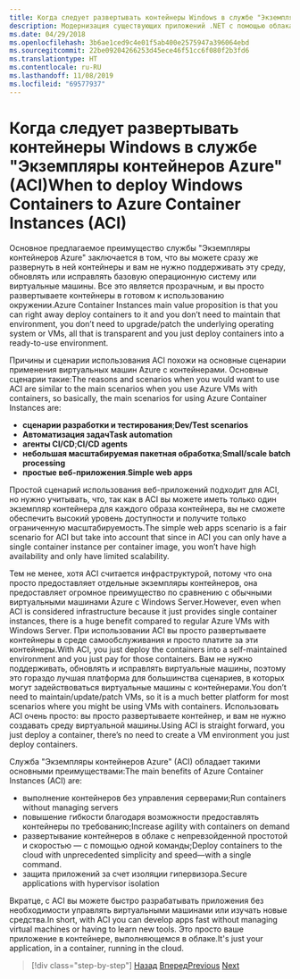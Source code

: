 ```yaml
---
title: Когда следует развертывать контейнеры Windows в службе "Экземпляры контейнеров Azure" (ACI)
description: Модернизация существующих приложений .NET с помощью облака Azure и контейнеров Windows | Когда следует развертывать контейнеры Windows в службе "Экземпляры контейнеров Azure" (ACI)
ms.date: 04/29/2018
ms.openlocfilehash: 3b6ae1ced9c4e01f5ab400e2575947a396064ebd
ms.sourcegitcommit: 22be09204266253d45ece46f51cc6f080f2b3fd6
ms.translationtype: HT
ms.contentlocale: ru-RU
ms.lasthandoff: 11/08/2019
ms.locfileid: "69577937"
---
```

# <a name="when-to-deploy-windows-containers-to-azure-container-instances-aci"></a><span data-ttu-id="8cc84-103">Когда следует развертывать контейнеры Windows в службе "Экземпляры контейнеров Azure" (ACI)</span><span class="sxs-lookup"><span data-stu-id="8cc84-103">When to deploy Windows Containers to Azure Container Instances (ACI)</span></span>

<span data-ttu-id="8cc84-104">Основное предлагаемое преимущество службы "Экземпляры контейнеров Azure" заключается в том, что вы можете сразу же развернуть в ней контейнеры и вам не нужно поддерживать эту среду, обновлять или исправлять базовую операционную систему или виртуальные машины. Все это является прозрачным, и вы просто развертываете контейнеры в готовом к использованию окружении.</span><span class="sxs-lookup"><span data-stu-id="8cc84-104">Azure Container Instances main value proposition is that you can right away deploy containers to it and you don’t need to maintain that environment, you don’t need to upgrade/patch the underlying operating system or VMs, all that is transparent and you just deploy containers into a ready-to-use environment.</span></span>

<span data-ttu-id="8cc84-105">Причины и сценарии использования ACI похожи на основные сценарии применения виртуальных машин Azure с контейнерами. Основные сценарии такие:</span><span class="sxs-lookup"><span data-stu-id="8cc84-105">The reasons and scenarios when you would want to use ACI are similar to the main scenarios when you use Azure VMs with containers, so basically, the main scenarios for using Azure Container Instances are:</span></span>

- <span data-ttu-id="8cc84-106">**сценарии разработки и тестирования**;</span><span class="sxs-lookup"><span data-stu-id="8cc84-106">**Dev/Test scenarios**</span></span>
- <span data-ttu-id="8cc84-107">**Автоматизация задач**</span><span class="sxs-lookup"><span data-stu-id="8cc84-107">**Task automation**</span></span>
- <span data-ttu-id="8cc84-108">**агенты CI/CD**;</span><span class="sxs-lookup"><span data-stu-id="8cc84-108">**CI/CD agents**</span></span>
- <span data-ttu-id="8cc84-109">**небольшая масштабируемая пакетная обработка**;</span><span class="sxs-lookup"><span data-stu-id="8cc84-109">**Small/scale batch processing**</span></span>
- <span data-ttu-id="8cc84-110">**простые веб-приложения**.</span><span class="sxs-lookup"><span data-stu-id="8cc84-110">**Simple web apps**</span></span>

<span data-ttu-id="8cc84-111">Простой сценарий использования веб-приложений подходит для ACI, но нужно учитывать, что, так как в ACI вы можете иметь только один экземпляр контейнера для каждого образа контейнера, вы не сможете обеспечить высокий уровень доступности и получите только ограниченную масштабируемость.</span><span class="sxs-lookup"><span data-stu-id="8cc84-111">The simple web apps scenario is a fair scenario for ACI but take into account that since in ACI you can only have a single container instance per container image, you won’t have high availability and only have limited scalability.</span></span>

<span data-ttu-id="8cc84-112">Тем не менее, хотя ACI считается инфраструктурой, потому что она просто предоставляет отдельные экземпляры контейнеров, она предоставляет огромное преимущество по сравнению с обычными виртуальными машинами Azure с Windows Server.</span><span class="sxs-lookup"><span data-stu-id="8cc84-112">However, even when ACI is considered infrastructure because it just provides single container instances, there is a huge benefit compared to regular Azure VMs with Windows Server.</span></span> <span data-ttu-id="8cc84-113">При использовании ACI вы просто развертываете контейнеры в среде самообслуживания и просто платите за эти контейнеры.</span><span class="sxs-lookup"><span data-stu-id="8cc84-113">With ACI, you just deploy the containers into a self-maintained environment and you just pay for those containers.</span></span> <span data-ttu-id="8cc84-114">Вам не нужно поддерживать, обновлять и исправлять виртуальные машины, поэтому это гораздо лучшая платформа для большинства сценариев, в которых могут задействоваться виртуальные машины с контейнерами.</span><span class="sxs-lookup"><span data-stu-id="8cc84-114">You don’t need to maintain/update/patch VMs, so it is a much better platform for most scenarios where you might be using VMs with containers.</span></span> <span data-ttu-id="8cc84-115">Использовать ACI очень просто: вы просто развертываете контейнер, и вам не нужно создавать среду виртуальной машины.</span><span class="sxs-lookup"><span data-stu-id="8cc84-115">Using ACI is straight forward, you just deploy a container, there’s no need to create a VM environment you just deploy containers.</span></span>

<span data-ttu-id="8cc84-116">Служба "Экземпляры контейнеров Azure" (ACI) обладает такими основными преимуществами:</span><span class="sxs-lookup"><span data-stu-id="8cc84-116">The main benefits of Azure Container Instances (ACI) are:</span></span>

- <span data-ttu-id="8cc84-117">выполнение контейнеров без управления серверами;</span><span class="sxs-lookup"><span data-stu-id="8cc84-117">Run containers without managing servers</span></span>
- <span data-ttu-id="8cc84-118">повышение гибкости благодаря возможности предоставлять контейнеры по требованию;</span><span class="sxs-lookup"><span data-stu-id="8cc84-118">Increase agility with containers on demand</span></span>
- <span data-ttu-id="8cc84-119">развертывание контейнеров в облаке с непревзойденной простотой и скоростью — с помощью одной команды;</span><span class="sxs-lookup"><span data-stu-id="8cc84-119">Deploy containers to the cloud with unprecedented simplicity and speed—with a single command.</span></span>
- <span data-ttu-id="8cc84-120">защита приложений за счет изоляции гипервизора.</span><span class="sxs-lookup"><span data-stu-id="8cc84-120">Secure applications with hypervisor isolation</span></span>

<span data-ttu-id="8cc84-121">Вкратце, с ACI вы можете быстро разрабатывать приложения без необходимости управлять виртуальными машинами или изучать новые средства.</span><span class="sxs-lookup"><span data-stu-id="8cc84-121">In short, with ACI you can develop apps fast without managing virtual machines or having to learn new tools.</span></span> <span data-ttu-id="8cc84-122">Это просто ваше приложение в контейнере, выполняющемся в облаке.</span><span class="sxs-lookup"><span data-stu-id="8cc84-122">It's just your application, in a container, running in the cloud.</span></span>

> [!div class="step-by-step"]
> <span data-ttu-id="8cc84-123">[Назад](when-to-deploy-windows-containers-to-azure-vms-iaas-cloud.md)
> [Вперед](when-to-deploy-windows-containers-to-azure-container-service-kubernetes.md)</span><span class="sxs-lookup"><span data-stu-id="8cc84-123">[Previous](when-to-deploy-windows-containers-to-azure-vms-iaas-cloud.md)
[Next](when-to-deploy-windows-containers-to-azure-container-service-kubernetes.md)</span></span>
